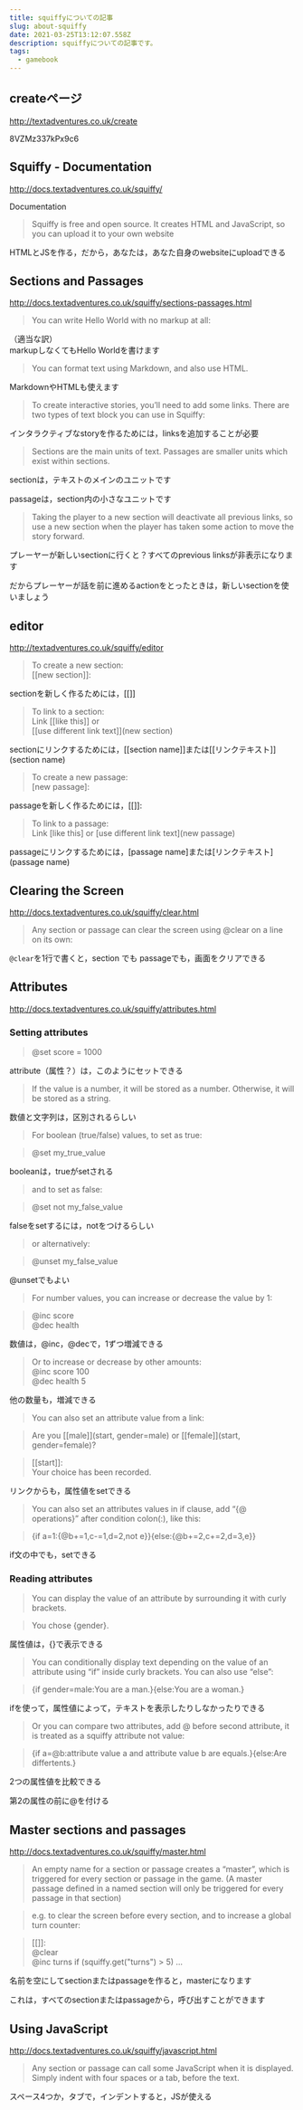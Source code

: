 ```yaml
---
title: squiffyについての記事
slug: about-squiffy
date: 2021-03-25T13:12:07.558Z
description: squiffyについての記事です。
tags:
  - gamebook
---
```

## createページ

<http://textadventures.co.uk/create>

8VZMz337kPx9c6

## Squiffy - Documentation
<http://docs.textadventures.co.uk/squiffy/>

Documentation

>Squiffy is free and open source. It creates HTML and JavaScript, so you can upload it to your own website

HTMLとJSを作る，だから，あなたは，あなた自身のwebsiteにuploadできる

## Sections and Passages

<http://docs.textadventures.co.uk/squiffy/sections-passages.html>

>You can write Hello World with no markup at all:


（適当な訳）  
markupしなくてもHello Worldを書けます

>You can format text using Markdown, and also use HTML.

MarkdownやHTMLも使えます

>To create interactive stories, you’ll need to add some links. There are two types of text block you can use in Squiffy:

インタラクティブなstoryを作るためには，linksを追加することが必要



>Sections are the main units of text.
Passages are smaller units which exist within sections.

sectionは，テキストのメインのユニットです

passageは，section内の小さなユニットです

>Taking the player to a new section will deactivate all previous links, so use a new section when the player has taken some action to move the story forward.


プレーヤーが新しいsectionに行くと？すべてのprevious linksが非表示になります

だからプレーヤーが話を前に進めるactionをとったときは，新しいsectionを使いましょう



## editor

<http://textadventures.co.uk/squiffy/editor>

>To create a new section:  
[[new section]]:

sectionを新しく作るためには，[[]]

>To link to a section:  
Link [[like this]] or  
 [[use different link text]](new section)

sectionにリンクするためには，[[section name]]または[[リンクテキスト]](section name)

>To create a new passage:  
[new passage]:

passageを新しく作るためには，[[]]:

>To link to a passage:  
Link [like this] or [use different link text](new passage)

passageにリンクするためには，[passage name]または[リンクテキスト](passage name)

## Clearing the Screen

<http://docs.textadventures.co.uk/squiffy/clear.html>

>Any section or passage can clear the screen using @clear on a line on its own:


`@clear`を1行で書くと，section でも passageでも，画面をクリアできる

## Attributes
<http://docs.textadventures.co.uk/squiffy/attributes.html>

### Setting attributes

>@set score = 1000

attribute（属性？）は，このようにセットできる

>If the value is a number, it will be stored as a number. Otherwise, it will be stored as a string.


数値と文字列は，区別されるらしい

>For boolean (true/false) values, to set as true:

>@set my_true_value

booleanは，trueがsetされる

>and to set as false:

>@set not my_false_value

falseをsetするには，notをつけるらしい

>or alternatively:

>@unset my_false_value

@unsetでもよい

>For number values, you can increase or decrease the value by 1:

>@inc score  
>@dec health

数値は，@inc，@decで，1ずつ増減できる

>Or to increase or decrease by other amounts:  
>@inc score 100  
>@dec health 5

他の数量も，増減できる

>You can also set an attribute value from a link:

>Are you [[male]](start, gender=male) or [[female]](start, gender=female)?

>[[start]]:  
Your choice has been recorded.

リンクからも，属性値をsetできる

>You can also set an attributes values in if clause, add “{@ operations}” after condition colon(:), like this:

>    {if a=1:{@b+=1,c-=1,d=2,not e}}{else:{@b+=2,c+=2,d=3,e}}

if文の中でも，setできる

### Reading attributes
>You can display the value of an attribute by surrounding it with curly brackets.

>You chose {gender}.

属性値は，{}で表示できる

>You can conditionally display text depending on the value of an attribute using “if” inside curly brackets. You can also use “else”:

>{if gender=male:You are a man.}{else:You are a woman.}

ifを使って，属性値によって，テキストを表示したりしなかったりできる

>Or you can compare two attributes, add @ before second attribute, it is treated as a squiffy attribute not value:

>{if a=@b:attribute value a and attribute value b are equals.}{else:Are differtents.}

2つの属性値を比較できる

第2の属性の前に@を付ける

## Master sections and passages

<http://docs.textadventures.co.uk/squiffy/master.html>

>An empty name for a section or passage creates a “master”, which is triggered for every section or passage in the game. (A master passage defined in a named section will only be triggered for every passage in that section)

>e.g. to clear the screen before every section, and to increase a global turn counter:

>[[]]:  
>@clear  
>@inc turns
>    if (squiffy.get("turns") > 5) ...


名前を空にしてsectionまたはpassageを作ると，masterになります

これは，すべてのsectionまたはpassageから，呼び出すことができます

## Using JavaScript

<http://docs.textadventures.co.uk/squiffy/javascript.html>

>Any section or passage can call some JavaScript when it is displayed. Simply indent with four spaces or a tab, before the text.



スペース4つか，タブで，インデントすると，JSが使える